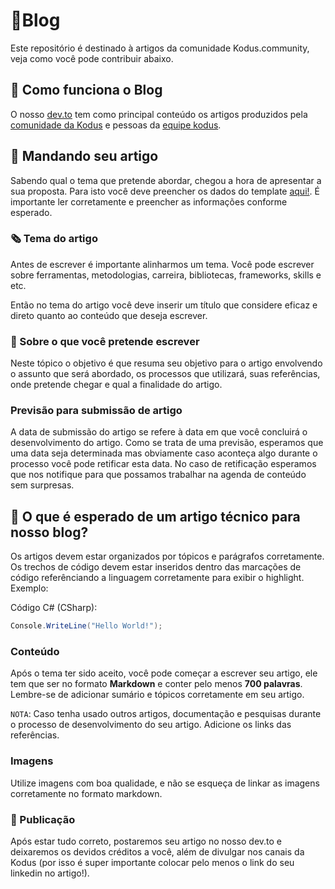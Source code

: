 # 📮Blog
Este repositório é destinado à artigos da comunidade Kodus.community, veja como você pode contribuir abaixo.

## 💙 Como funciona o Blog
O nosso [dev.to](https://dev.to/kodus) tem como principal conteúdo os artigos produzidos pela [comunidade da Kodus](https://talents.kodus.io/plataforma/comunidade) e pessoas da [equipe kodus](https://www.linkedin.com/company/kodustech).

## 💙 Mandando seu artigo
Sabendo qual o tema que pretende abordar, chegou a hora de apresentar a sua proposta. Para isto você deve preencher os dados do template [aqui!](https://github.com/ezDevs/blog-community/issues/new/choose). É importante ler corretamente e preencher as informações conforme esperado.

### 🗞️ Tema do artigo
Antes de escrever é importante alinharmos um tema. Você pode escrever sobre ferramentas, metodologias, carreira, bibliotecas, frameworks, skills e etc.

Então no tema do artigo você deve inserir um título que considere eficaz e direto quanto ao conteúdo que deseja escrever.

### 📰 Sobre o que você pretende escrever
Neste tópico o objetivo é que resuma seu objetivo para o artigo envolvendo o assunto que será abordado, os processos que utilizará, suas referências, onde pretende chegar e qual a finalidade do artigo.

### Previsão para submissão de artigo
A data de submissão do artigo se refere à data em que você concluirá o desenvolvimento do artigo. Como se trata de uma previsão, esperamos que uma data seja determinada mas obviamente caso aconteça algo durante o processo você pode retificar esta data. No caso de retificação esperamos que nos notifique para que possamos trabalhar na agenda de conteúdo sem surpresas.

## 💙 O que é esperado de um artigo técnico para nosso blog?
Os artigos devem estar organizados por tópicos e parágrafos corretamente. Os trechos de código devem estar inseridos dentro das marcações de código referênciando a linguagem corretamente para exibir o highlight. Exemplo:

Código C# (CSharp):

```csharp
Console.WriteLine("Hello World!");
```

### Conteúdo
Após o tema ter sido aceito, você pode começar a escrever seu artigo, ele tem que ser no formato **Markdown** e conter pelo menos **700 palavras**. Lembre-se de adicionar sumário e tópicos corretamente em seu artigo.

`NOTA`: Caso tenha usado outros artigos, documentação e pesquisas durante o processo de desenvolvimento do seu artigo. Adicione os links das referências.

### Imagens
Utilize imagens com boa qualidade, e não se esqueça de linkar as imagens corretamente no formato markdown.

### 💙 Publicação
Após estar tudo correto, postaremos seu artigo no nosso dev.to e deixaremos os devidos créditos a você, além de divulgar nos canais da Kodus (por isso é super importante colocar pelo menos o link do seu linkedin no artigo!).
